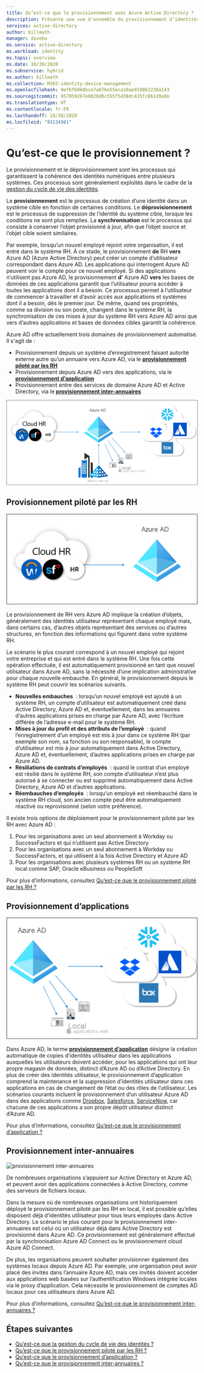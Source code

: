```yaml
---
title: Qu’est-ce que le provisionnement avec Azure Active Directory ? | Microsoft Docs
description: Présente une vue d’ensemble du provisionnement d’identités et des scénarios de gestion du cycle de vie des identités.
services: active-directory
author: billmath
manager: daveba
ms.service: active-directory
ms.workload: identity
ms.topic: overview
ms.date: 10/30/2020
ms.subservice: hybrid
ms.author: billmath
ms.collection: M365-identity-device-management
ms.openlocfilehash: 9ef6f6068bce7a676e55eca10ae9198b2238a143
ms.sourcegitcommit: 857859267e0820d0c555f5438dc415fc861d9a6b
ms.translationtype: HT
ms.contentlocale: fr-FR
ms.lasthandoff: 10/30/2020
ms.locfileid: "93134981"
---
```

# <a name="what-is-provisioning"></a>Qu’est-ce que le provisionnement ?

Le provisionnement et le déprovisionnement sont les processus qui garantissent la cohérence des identités numériques entre plusieurs systèmes.  Ces processus sont généralement exploités dans le cadre de la [gestion du cycle de vie des identités](what-is-identity-lifecycle-management.md).

Le **provisionnement** est le processus de création d’une identité dans un système cible en fonction de certaines conditions.  Le **déprovisionnement** est le processus de suppression de l’identité du système cible, lorsque les conditions ne sont plus remplies. La **synchronisation** est le processus qui consiste à conserver l’objet provisionné à jour, afin que l’objet source et l’objet cible soient similaires.

Par exemple, lorsqu’un nouvel employé rejoint votre organisation, il est entré dans le système RH.  À ce stade, le provisionnement **de** RH **vers** Azure AD (Azure Active Directory) peut créer un compte d’utilisateur correspondant dans Azure AD. Les applications qui interrogent Azure AD peuvent voir le compte pour ce nouvel employé.  Si des applications n’utilisent pas Azure AD, le provisionnement **d’** Azure AD **vers** les bases de données de ces applications garantit que l’utilisateur pourra accéder à toutes les applications dont il a besoin.  Ce processus permet à l’utilisateur de commencer à travailler et d’avoir accès aux applications et systèmes dont il a besoin, dès le premier jour.  De même, quand ses propriétés, comme sa division ou son poste, changent dans le système RH, la synchronisation de ces mises à jour du système RH vers Azure AD ainsi que vers d’autres applications et bases de données cibles garantit la cohérence.

Azure AD offre actuellement trois domaines de provisionnement automatisé.  Il s'agit de :  

- Provisionnement depuis un système d’enregistrement faisant autorité externe autre qu’un annuaire vers Azure AD, via le **[provisionnement piloté par les RH](#hr-driven-provisioning)**  
- Provisionnement depuis Azure AD vers des applications, via le **[provisionnement d’application](#app-provisioning)**  
- Provisionnement entre des services de domaine Azure AD et Active Directory, via le **[provisionnement inter-annuaires](#inter-directory-provisioning)** 

![gestion du cycle de vie des identités](media/what-is-provisioning/provisioning.png)

## <a name="hr-driven-provisioning"></a>Provisionnement piloté par les RH

![Provisionnement piloté par les RH](media/what-is-provisioning/cloud-2a.png)

Le provisionnement de RH vers Azure AD implique la création d’objets, généralement des identités utilisateur représentant chaque employé mais, dans certains cas, d’autres objets représentant des services ou d’autres structures, en fonction des informations qui figurent dans votre système RH.  

Le scénario le plus courant correspond à un nouvel employé qui rejoint votre entreprise et qui est entré dans le système RH.  Une fois cette opération effectuée, il est automatiquement provisionné en tant que nouvel utilisateur dans Azure AD, sans la nécessité d’une implication administrative pour chaque nouvelle embauche.  En général, le provisionnement depuis le système RH peut couvrir les scénarios suivants.

- **Nouvelles embauches**  : lorsqu’un nouvel employé est ajouté à un système RH, un compte d’utilisateur est automatiquement créé dans Active Directory, Azure AD et, éventuellement, dans les annuaires d’autres applications prises en charge par Azure AD, avec l’écriture différée de l’adresse e-mail pour le système RH.
- **Mises à jour du profil et des attributs de l’employé**  : quand l’enregistrement d’un employé est mis à jour dans ce système RH (par exemple son nom, sa fonction ou son responsable), le compte d’utilisateur est mis à jour automatiquement dans Active Directory, Azure AD et, éventuellement, d’autres applications prises en charge par Azure AD.
- **Résiliations de contrats d’employés**  : quand le contrat d’un employé est résilié dans le système RH, son compte d’utilisateur n’est plus autorisé à se connecter ou est supprimé automatiquement dans Active Directory, Azure AD et d’autres applications.
- **Réembauches d’employés**  : lorsqu’un employé est réembauché dans le système RH cloud, son ancien compte peut être automatiquement réactivé ou reprovisionné (selon votre préférence).

Il existe trois options de déploiement pour le provisionnement piloté par les RH avec Azure AD :

1. Pour les organisations avec un seul abonnement à Workday ou SuccessFactors et qui n’utilisent pas Active Directory
1. Pour les organisations avec un seul abonnement à Workday ou SuccessFactors, et qui utilisent à la fois Active Directory et Azure AD
1. Pour les organisations avec plusieurs systèmes RH ou un système RH local comme SAP, Oracle eBusiness ou PeopleSoft

Pour plus d’informations, consultez [Qu’est-ce que le provisionnement piloté par les RH ?](what-is-hr-driven-provisioning.md)

## <a name="app-provisioning"></a>Provisionnement d’applications

![provisionnement d’application](media/what-is-provisioning/cloud-3b.png)

Dans Azure AD, le terme **[provisionnement d’application](https://docs.microsoft.com/azure/active-directory/manage-apps/user-provisioning)** désigne la création automatique de copies d’identités utilisateur dans les applications auxquelles les utilisateurs doivent accéder, pour les applications qui ont leur propre magasin de données, distinct d’Azure AD ou d’Active Directory. En plus de créer des identités utilisateur, le provisionnement d’application comprend la maintenance et la suppression d’identités utilisateur dans ces applications en cas de changement de l’état ou des rôles de l’utilisateur. Les scénarios courants incluent le provisionnement d’un utilisateur Azure AD dans des applications comme [Dropbox](https://docs.microsoft.com/azure/active-directory/saas-apps/dropboxforbusiness-provisioning-tutorial), [Salesforce](https://docs.microsoft.com/azure/active-directory/saas-apps/salesforce-provisioning-tutorial), [ServiceNow](https://docs.microsoft.com/azure/active-directory/saas-apps/servicenow-provisioning-tutorial), car chacune de ces applications a son propre dépôt utilisateur distinct d’Azure AD.

Pour plus d’informations, consultez [Qu’est-ce que le provisionnement d’application ?](what-is-app-provisioning.md)

## <a name="inter-directory-provisioning"></a>Provisionnement inter-annuaires

![provisionnement inter-annuaires](media/what-is-provisioning/cloud-4a.png)

De nombreuses organisations s’appuient sur Active Directory et Azure AD, et peuvent avoir des applications connectées à Active Directory, comme des serveurs de fichiers locaux.

Dans la mesure où de nombreuses organisations ont historiquement déployé le provisionnement piloté par les RH en local, il est possible qu’elles disposent déjà d’identités utilisateur pour tous leurs employés dans Active Directory.   Le scénario le plus courant pour le provisionnement inter-annuaires est celui où un utilisateur déjà dans Active Directory est provisionné dans Azure AD.  Ce provisionnement est généralement effectué par la synchronisation Azure AD Connect ou le provisionnement cloud Azure AD Connect. 

De plus, les organisations peuvent souhaiter provisionner également des systèmes locaux depuis Azure AD.  Par exemple, une organisation peut avoir placé des invités dans l’annuaire Azure AD, mais ces invités doivent accéder aux applications web basées sur l’authentification Windows intégrée locales via le proxy d’application.  Cela nécessite le provisionnement de comptes AD locaux pour ces utilisateurs dans Azure AD.

Pour plus d’informations, consultez [Qu’est-ce que le provisionnement inter-annuaires ?](what-is-inter-directory-provisioning.md)

 
## <a name="next-steps"></a>Étapes suivantes 
- [Qu’est-ce que la gestion du cycle de vie des identités ?](what-is-identity-lifecycle-management.md)
- [Qu’est-ce que le provisionnement piloté par les RH ?](what-is-hr-driven-provisioning.md)
- [Qu’est-ce que le provisionnement d’application ?](what-is-app-provisioning.md)
- [Qu’est-ce que le provisionnement inter-annuaires ?](what-is-inter-directory-provisioning.md)
